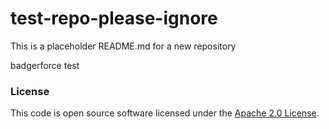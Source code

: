 
# test-repo-please-ignore

This is a placeholder README.md for a new repository

badgerforce test

### License

This code is open source software licensed under the [Apache 2.0 License]("http://www.apache.org/licenses/LICENSE-2.0.html").
